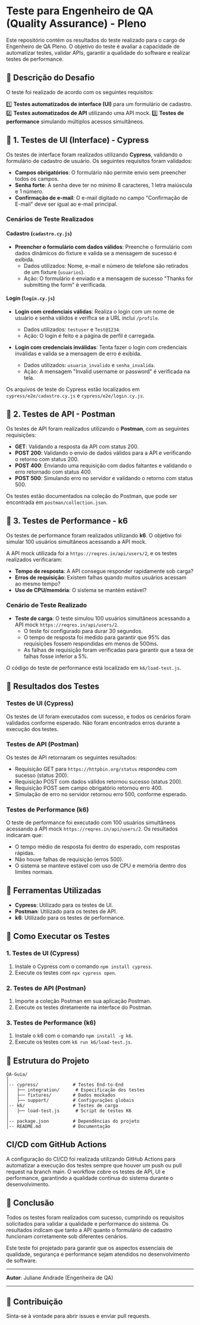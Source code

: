# Teste para Engenheiro de QA (Quality Assurance) - Pleno

Este repositório contém os resultados do teste realizado para o cargo de Engenheiro de QA Pleno. O objetivo do teste é avaliar a capacidade de automatizar testes, validar APIs, garantir a qualidade do software e realizar testes de performance.

## 📌 Descrição do Desafio

O teste foi realizado de acordo com os seguintes requisitos:

1️⃣ **Testes automatizados de interface (UI)** para um formulário de cadastro.
2️⃣ **Testes automatizados de API** utilizando uma API mock.
3️⃣ **Testes de performance** simulando múltiplos acessos simultâneos.

## 📌 1. Testes de UI (Interface) - Cypress

Os testes de interface foram realizados utilizando **Cypress**, validando o formulário de cadastro de usuário. Os seguintes requisitos foram validados:

- **Campos obrigatórios**: O formulário não permite envio sem preencher todos os campos.
- **Senha forte**: A senha deve ter no mínimo 8 caracteres, 1 letra maiúscula e 1 número.
- **Confirmação de e-mail**: O e-mail digitado no campo "Confirmação de E-mail" deve ser igual ao e-mail principal.

### Cenários de Teste Realizados

#### **Cadastro** (`cadastro.cy.js`)
- **Preencher o formulário com dados válidos**: Preenche o formulário com dados dinâmicos do fixture e valida se a mensagem de sucesso é exibida.
  - Dados utilizados: Nome, e-mail e número de telefone são retirados de um fixture (`usuarios`).
  - Ação: O formulário é enviado e a mensagem de sucesso "Thanks for submitting the form" é verificada.

#### **Login** (`login.cy.js`)
- **Login com credenciais válidas**: Realiza o login com um nome de usuário e senha válidos e verifica se a URL inclui `/profile`.
  - Dados utilizados: `testuser` e `Test@1234`.
  - Ação: O login é feito e a página de perfil é carregada.

- **Login com credenciais inválidas**: Tenta fazer o login com credenciais inválidas e valida se a mensagem de erro é exibida.
  - Dados utilizados: `usuario_invalido` e `senha_invalida`.
  - Ação: A mensagem "Invalid username or password" é verificada na tela.

Os arquivos de teste do Cypress estão localizados em `cypress/e2e/cadastro.cy.js` e `cypress/e2e/login.cy.js`.

## 📌 2. Testes de API - Postman

Os testes de API foram realizados utilizando o **Postman**, com as seguintes requisições:

- **GET**: Validando a resposta da API com status 200.
- **POST 200**: Validando o envio de dados válidos para a API e verificando o retorno com status 200.
- **POST 400**: Enviando uma requisição com dados faltantes e validando o erro retornado com status 400.
- **POST 500**: Simulando erro no servidor e validando o retorno com status 500.

Os testes estão documentados na coleção do Postman, que pode ser encontrada em `postman/collection.json`.

## 📌 3. Testes de Performance - k6

Os testes de performance foram realizados utilizando **k6**. O objetivo foi simular 100 usuários simultâneos acessando a API mock.

A API mock utilizada foi a `https://reqres.in/api/users/2`, e os testes realizados verificaram:

- **Tempo de resposta**: A API consegue responder rapidamente sob carga?
- **Erros de requisição**: Existem falhas quando muitos usuários acessam ao mesmo tempo?
- **Uso de CPU/memória**: O sistema se mantém estável?

### Cenário de Teste Realizado

- **Teste de carga**: O teste simulou 100 usuários simultâneos acessando a API mock `https://reqres.in/api/users/2`.
  - O teste foi configurado para durar 30 segundos.
  - O tempo de resposta foi medido para garantir que 95% das requisições fossem respondidas em menos de 500ms.
  - As falhas de requisição foram verificadas para garantir que a taxa de falhas fosse inferior a 5%.

O código do teste de performance está localizado em `k6/load-test.js`.

## 📌 Resultados dos Testes

### Testes de UI (Cypress)
Os testes de UI foram executados com sucesso, e todos os cenários foram validados conforme esperado. Não foram encontrados erros durante a execução dos testes.

### Testes de API (Postman)
Os testes de API retornaram os seguintes resultados:
- Requisição GET para `https://httpbin.org/status` respondeu com sucesso (status 200).
- Requisição POST com dados válidos retornou sucesso (status 200).
- Requisição POST sem campo obrigatório retornou erro 400.
- Simulação de erro no servidor retornou erro 500, conforme esperado.

### Testes de Performance (k6)
O teste de performance foi executado com 100 usuários simultâneos acessando a API mock `https://reqres.in/api/users/2`. Os resultados indicaram que:
- O tempo médio de resposta foi dentro do esperado, com respostas rápidas.
- Não houve falhas de requisição (erros 500).
- O sistema se manteve estável com uso de CPU e memória dentro dos limites normais.

## 📌 Ferramentas Utilizadas

- **Cypress**: Utilizado para os testes de UI.
- **Postman**: Utilizado para os testes de API.
- **k6**: Utilizado para os testes de performance.

## 📌 Como Executar os Testes

### 1. Testes de UI (Cypress)
1. Instale o Cypress com o comando `npm install cypress`.
2. Execute os testes com `npx cypress open`.

### 2. Testes de API (Postman)
1. Importe a coleção Postman em sua aplicação Postman.
2. Execute os testes diretamente na interface do Postman.

### 3. Testes de Performance (k6)
1. Instale o k6 com o comando `npm install -g k6`.
2. Execute os testes com `k6 run k6/load-test.js`.

## 📂 Estrutura do Projeto
```
QA-Guia/
│
│-- cypress/             # Testes End-to-End
│   ├── integration/      # Especificação dos testes
│   ├── fixtures/        # Dados mockados
│   ├── support/         # Configurações globais
│-- k6/                  # Testes de carga
│   ├── load-test.js      # Script de testes K6
│
│-- package.json         # Dependências do projeto
│-- README.md            # Documentação
```

## CI/CD com GitHub Actions
A configuração do CI/CD foi realizada utilizando GitHub Actions para automatizar a execução dos testes sempre que houver um push ou pull request na branch main. O workflow cobre os testes de API, UI e performance, garantindo a qualidade contínua do sistema durante o desenvolvimento.

## 📌 Conclusão

Todos os testes foram realizados com sucesso, cumprindo os requisitos solicitados para validar a qualidade e performance do sistema. Os resultados indicam que tanto a API quanto o formulário de cadastro funcionam corretamente sob diferentes cenários.

Este teste foi projetado para garantir que os aspectos essenciais de qualidade, segurança e performance sejam atendidos no desenvolvimento de software.

---

**Autor**: Juliane Andrade (Engenheira de QA)




---

## 📢 Contribuição
Sinta-se à vontade para abrir issues e enviar pull requests.

